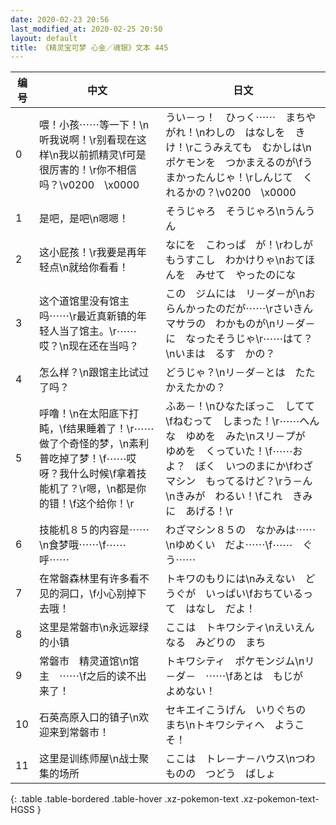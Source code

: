 ```yaml
---
date: 2020-02-23 20:56
last_modified_at: 2020-02-25 20:50
layout: default
title: 《精灵宝可梦 心金／魂银》文本 445
---
```

| 编号 | 中文 | 日文 |
| ---- | ---- | ---- |
| 0 | 喂！小孩⋯⋯等一下！\n听我说啊！\r别看现在这样\n我以前抓精灵\f可是很厉害的！\r你不相信吗？\v0200　\x0000 | うい－っ！　ひっく⋯⋯　まちやがれ！\nわしの　はなしを　きけ！\rこうみえても　むかしは\nポケモンを　つかまえるのが\fうまかったんじゃ！\rしんじて　くれるかの？\v0200　\x0000 |
| 1 | 是吧，是吧\n嗯嗯！ | そうじゃろ　そうじゃろ\nうんうん |
| 2 | 这小屁孩！\r我要是再年轻点\n就给你看看！ | なにを　こわっぱ　が！\rわしが　もうすこし　わかけりゃ\nおてほんを　みせて　やったのにな |
| 3 | 这个道馆里没有馆主吗⋯⋯\r最近真新镇的年轻人当了馆主。\r⋯⋯哎？\n现在还在当吗？ | この　ジムには　リ－ダ－が\nおらんかったのだが⋯⋯\rさいきん　マサラの　わかものが\nリ－ダ－に　なったそうじゃ\r⋯⋯はて？\nいまは　るす　かの？ |
| 4 | 怎么样？\n跟馆主比试过了吗？ | どうじゃ？\nリ－ダ－とは　たたかえたかの？ |
| 5 | 呼噜！\n在太阳底下打盹，\f结果睡着了！\r⋯⋯做了个奇怪的梦，\n素利普吃掉了梦！\f⋯⋯哎呀？我什么时候\f拿着技能机了？\r嗯，\n都是你的错！\f这个给你！\r | ふあ－！\nひなたぼっこ　してて\fねむって　しまった！\r⋯⋯へんな　ゆめを　みた\nスリ－プが　ゆめを　くっていた！\f⋯⋯およ？　ぼく　いつのまにか\fわざマシン　もってるけど？\rう－ん\nきみが　わるい！\fこれ　きみに　あげる！\r |
| 6 | 技能机８５的内容是⋯⋯\n食梦哦⋯⋯\f⋯⋯呼⋯⋯ | わざマシン８５の　なかみは⋯⋯\nゆめくい　だよ⋯⋯\f⋯⋯　ぐう⋯⋯ |
| 7 | 在常磐森林里有许多看不见的洞口，\f小心别掉下去哦！ | トキワのもりには\nみえない　どうぐが　いっぱい\fおちているって　はなし　だよ！ |
| 8 | 这里是常磐市\n永远翠绿的小镇 | ここは　トキワシティ\nえいえんなる　みどりの　まち |
| 9 | 常磐市　精灵道馆\n馆主　⋯⋯\f之后的读不出来了！ | トキワシティ　ポケモンジム\nリ－ダ－　⋯⋯\fあとは　もじが　よめない！ |
| 10 | 石英高原入口的镇子\n欢迎来到常磐市！ | セキエイこうげん　いりぐちの　まち\nトキワシティへ　ようこそ！ |
| 11 | 这里是训练师屋\n战士聚集的场所 | ここは　トレ－ナ－ハウス\nつわものの　つどう　ばしょ |
{: .table .table-bordered .table-hover .xz-pokemon-text .xz-pokemon-text-HGSS }